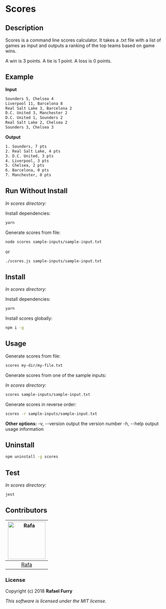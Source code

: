 # Scores

## Description

Scores is a command line scores calculator. It takes a .txt file with a list
of games as input and outputs a ranking of the top teams based on game wins.

A win is 3 points.
A tie is 1 point.
A loss is 0 points.

## Example
**Input**
```bash
Sounders 5, Chelsea 4
Liverpool 11, Barcelona 8
Real Salt Lake 3, Barcelona 2
D.C. United 3, Manchester 2
D.C. United 1, Sounders 2
Real Salt Lake 2, Chelsea 2
Sounders 3, Chelsea 3
```

**Output**
```bash
1. Sounders, 7 pts
2. Real Salt Lake, 4 pts
3. D.C. United, 3 pts
4. Liverpool, 3 pts
5. Chelsea, 2 pts
6. Barcelona, 0 pts
7. Manchester, 0 pts
```

## Run Without Install

_In scores directory:_

Install dependencies:

```bash
yarn
```

Generate scores from file:

```bash
node scores sample-inputs/sample-input.txt
```

or

```bash
./scores.js sample-inputs/sample-input.txt
```

## Install

_In scores directory:_

Install dependencies:

```bash
yarn
```

Install scores globally:

```bash
npm i -g
```

## Usage

Generate scores from file:

```bash
scores my-dir/my-file.txt
```

Generate scores from one of the sample inputs:

_In scores directory:_

```bash
scores sample-inputs/sample-input.txt
```

Generate scores in reverse order:

```bash
scores -r sample-inputs/sample-input.txt
```

**Other options:**
-v, --version output the version number
-h, --help output usage information

## Uninstall

```bash
npm uninstall -g scores
```

## Test

_In scores directory:_

```bash
jest
```

## Contributors

| [<img alt="Rafa" src="https://avatars0.githubusercontent.com/u/13779974?s=460&v=4" width="117">](https://github.com/bullthistle) |
|:---:|
|[Rafa](https://github.com/bullthistle)

### License

Copyright (c) 2018 **Rafael Furry**

*This software is licensed under the MIT license.*